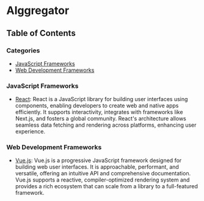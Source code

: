 # AIggregator

## Table of Contents

<!-- CATEGORY ANCHORS START -->
### Categories
- [JavaScript Frameworks](#javascript-frameworks)
- [Web Development Frameworks](#web-development-frameworks)
<!-- CATEGORY ANCHORS END -->

### JavaScript Frameworks
- [React](https://react.dev): React is a JavaScript library for building user interfaces using components, enabling developers to create web and native apps efficiently. It supports interactivity, integrates with frameworks like Next.js, and fosters a global community. React's architecture allows seamless data fetching and rendering across platforms, enhancing user experience.

### Web Development Frameworks
- [Vue.js](https://vuejs.org): Vue.js is a progressive JavaScript framework designed for building web user interfaces. It is approachable, performant, and versatile, offering an intuitive API and comprehensive documentation. Vue.js supports a reactive, compiler-optimized rendering system and provides a rich ecosystem that can scale from a library to a full-featured framework.
